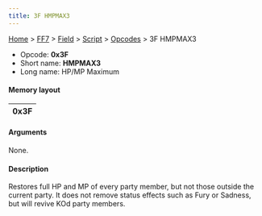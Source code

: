 ```yaml
---
title: 3F HMPMAX3
---
```


[Home](../../../../Main%20Page.md.md) > [FF7](../../../../FF7.md) > [Field](../../../Field.md) > [Script](../../Script.md) > [Opcodes](../Opcodes.md) > 3F HMPMAX3

-   Opcode: **0x3F**
-   Short name: **HMPMAX3**
-   Long name: HP/MP Maximum

#### Memory layout

| 0x3F |
|------|

#### Arguments

None.

#### Description

Restores full HP and MP of every party member, but not those outside the
current party. It does not remove status effects such as Fury or
Sadness, but will revive KOd party members.
